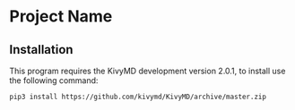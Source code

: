 # Project Name

## Installation

This program requires the KivyMD development version 2.0.1, to install use the following command:

```bash
pip3 install https://github.com/kivymd/KivyMD/archive/master.zip
